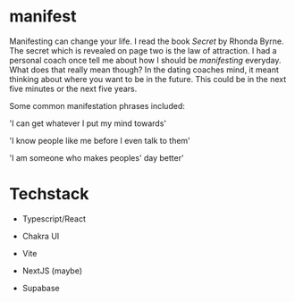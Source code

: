 # manifest

Manifesting can change your life. I read the book *Secret* by Rhonda Byrne. The secret which is revealed on page two is the law of attraction. I had a personal coach once tell me about how I should be *manifesting* everyday. What does that really mean though? In the dating coaches mind, it meant thinking about where you want to be in the future. This could be in the next five minutes or the next five years. 

Some common manifestation phrases included:

'I can get whatever I put my mind towards'

'I know people like me before I even talk to them'

'I am someone who makes peoples' day better'

# Techstack

- Typescript/React
- Chakra UI
- Vite

- NextJS (maybe)
- Supabase 



